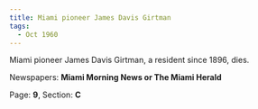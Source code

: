 ```yaml
---  
title: Miami pioneer James Davis Girtman  
tags:  
  - Oct 1960  
---  
```

  
Miami pioneer James Davis Girtman, a resident since 1896, dies.  
  
Newspapers: **Miami Morning News or The Miami Herald**  
  
Page: **9**, Section: **C** 

